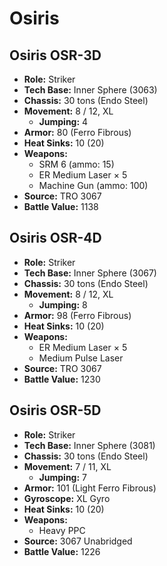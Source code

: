 # Osiris
## Osiris OSR-3D
- **Role:** Striker
- **Tech Base:** Inner Sphere (3063)
- **Chassis:** 30 tons (Endo Steel)
- **Movement:** 8 / 12, XL
  - **Jumping:** 4
- **Armor:** 80 (Ferro Fibrous)
- **Heat Sinks:** 10 (20)
- **Weapons:**
  - SRM 6 (ammo: 15)
  - ER Medium Laser × 5
  - Machine Gun (ammo: 100)
- **Source:** TRO 3067
- **Battle Value:** 1138

## Osiris OSR-4D
- **Role:** Striker
- **Tech Base:** Inner Sphere (3067)
- **Chassis:** 30 tons (Endo Steel)
- **Movement:** 8 / 12, XL
  - **Jumping:** 8
- **Armor:** 98 (Ferro Fibrous)
- **Heat Sinks:** 10 (20)
- **Weapons:**
  - ER Medium Laser × 5
  - Medium Pulse Laser
- **Source:** TRO 3067
- **Battle Value:** 1230

## Osiris OSR-5D
- **Role:** Striker
- **Tech Base:** Inner Sphere (3081)
- **Chassis:** 30 tons (Endo Steel)
- **Movement:** 7 / 11, XL
  - **Jumping:** 7
- **Armor:** 101 (Light Ferro Fibrous)
- **Gyroscope:** XL Gyro
- **Heat Sinks:** 10 (20)
- **Weapons:**
  - Heavy PPC
- **Source:** 3067 Unabridged
- **Battle Value:** 1226

